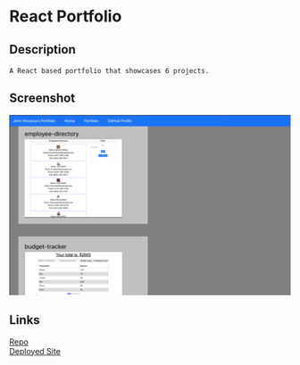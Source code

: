 # React Portfolio

## Description

    A React based portfolio that showcases 6 projects.

## Screenshot

![Portfolio Preview](./assets/images/site-img.png)

## Links

[Repo](https://github.com/takolad/react-portfolio)  
[Deployed Site](https://takolad.github.io/react-portfolio/)
